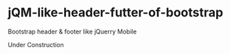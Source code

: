 # jQM-like-header-futter-of-bootstrap
Bootstrap header &amp; footer like jQuerry Mobile

Under Construction
